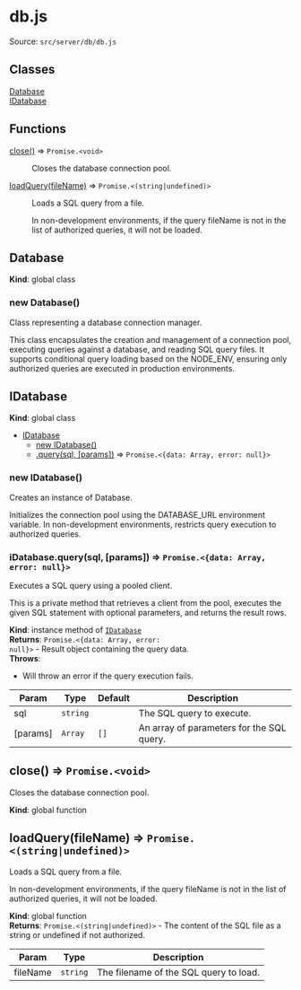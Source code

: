 # db.js

Source: `src/server/db/db.js`

## Classes

<dl>
<dt><a href="#Database">Database</a></dt>
<dd></dd>
<dt><a href="#IDatabase">IDatabase</a></dt>
<dd></dd>
</dl>

## Functions

<dl>
<dt><a href="#close">close()</a> ⇒ <code>Promise.&lt;void&gt;</code></dt>
<dd><p>Closes the database connection pool.</p>
</dd>
<dt><a href="#loadQuery">loadQuery(fileName)</a> ⇒ <code>Promise.&lt;(string|undefined)&gt;</code></dt>
<dd><p>Loads a SQL query from a file.</p>
<p>In non-development environments, if the query fileName is not in the list of
authorized queries, it will not be loaded.</p>
</dd>
</dl>

<a name="Database"></a>

## Database

**Kind**: global class  
<a name="new_Database_new"></a>

### new Database()

Class representing a database connection manager.

This class encapsulates the creation and management of a connection pool,
executing queries against a database, and reading SQL query files.
It supports conditional query loading based on the NODE_ENV, ensuring only
authorized queries are executed in production environments.

<a name="IDatabase"></a>

## IDatabase

**Kind**: global class

- [IDatabase](#IDatabase)
  - [new IDatabase()](#new_IDatabase_new)
  - [.query(sql, [params])](#IDatabase+query) ⇒ <code>Promise.&lt;{data: Array, error: null}&gt;</code>

<a name="new_IDatabase_new"></a>

### new IDatabase()

Creates an instance of Database.

Initializes the connection pool using the DATABASE_URL environment variable.
In non-development environments, restricts query execution to authorized queries.

<a name="IDatabase+query"></a>

### iDatabase.query(sql, [params]) ⇒ <code>Promise.&lt;{data: Array, error: null}&gt;</code>

Executes a SQL query using a pooled client.

This is a private method that retrieves a client from the pool,
executes the given SQL statement with optional parameters,
and returns the result rows.

**Kind**: instance method of [<code>IDatabase</code>](#IDatabase)  
**Returns**: <code>Promise.&lt;{data: Array, error: null}&gt;</code> - Result object containing the query data.  
**Throws**:

- Will throw an error if the query execution fails.

| Param    | Type                | Default         | Description                               |
| -------- | ------------------- | --------------- | ----------------------------------------- |
| sql      | <code>string</code> |                 | The SQL query to execute.                 |
| [params] | <code>Array</code>  | <code>[]</code> | An array of parameters for the SQL query. |

<a name="close"></a>

## close() ⇒ <code>Promise.&lt;void&gt;</code>

Closes the database connection pool.

**Kind**: global function  
<a name="loadQuery"></a>

## loadQuery(fileName) ⇒ <code>Promise.&lt;(string\|undefined)&gt;</code>

Loads a SQL query from a file.

In non-development environments, if the query fileName is not in the list of
authorized queries, it will not be loaded.

**Kind**: global function  
**Returns**: <code>Promise.&lt;(string\|undefined)&gt;</code> - The content of the SQL file as a string or undefined if not authorized.

| Param    | Type                | Description                            |
| -------- | ------------------- | -------------------------------------- |
| fileName | <code>string</code> | The filename of the SQL query to load. |
